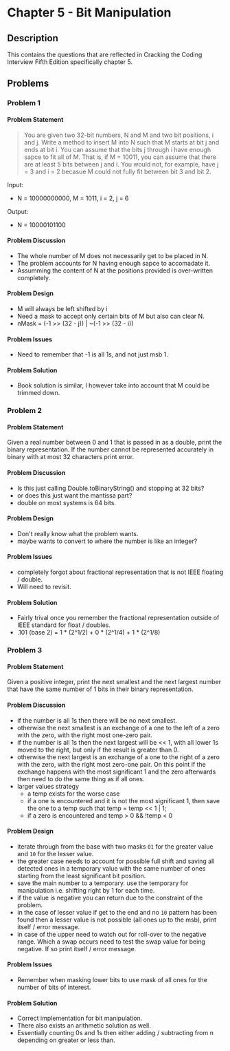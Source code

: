 # Chapter 5 - Bit Manipulation
## Description
This contains the questions that are reflected in Cracking the Coding Interview Fifth Edition specifically chapter 5.

## Problems
### Problem 1
#### Problem Statement
>You are given two 32-bit numbers, N and M and two bit positions, i and j.  Write a method to insert M into N such that M starts at bit j and ends at bit i.  You can assume that the bits j through i have enough sapce to fit all of M.  That is, if M = 10011, you can assume that there are at least 5 bits between j and i.  You would not, for example, have j = 3 and i = 2 becasue M could not fully fit between bit 3 and bit 2.
>
Input:
- N = 10000000000, M = 1011, i = 2, j = 6
>
Output:
- N = 10000101100

#### Problem Discussion
- The whole number of M does not necessarily get to be placed in N.
- The problem accounts for N having enough sapce to accomadate it.
- Assumming the content of N at the positions provided is over-written completely.

#### Problem Design
- M will always be left shifted by i
- Need a mask to accept only certain bits of M but also can clear N.
- nMask = (-1 >> (32 - j)) | ~(-1 >> (32 - i))

#### Problem Issues
- Need to remember that -1 is all 1s, and not just msb 1.

#### Problem Solution
- Book solution is similar, I however take into account that M could be trimmed down.

### Problem 2
#### Problem Statement
>
Given a real number between 0 and 1 that is passed in as a double, print the binary representation.  If the number cannot be represented accurately in binary with at most 32 characters print error.

#### Problem Discussion
- Is this just calling Double.toBinaryString() and stopping at 32 bits?
- or does this just want the mantissa part?
- double on most systems is 64 bits.

#### Problem Design
- Don't really know what the problem wants.
- maybe wants to convert to where the number is like an integer?

#### Problem Issues
- completely forgot about fractional representation that is not IEEE floating / double.
- Will need to revisit.

#### Problem Solution
- Fairly trival once you remember the fractional representation outside of IEEE standard for float / doubles.
- .101 (base 2) = 1 * (2^1/2) + 0 * (2^1/4) + 1 * (2^1/8)

### Problem 3
#### Problem Statement
>
Given a positive integer, print the next smallest and the next largest number that have the same number of 1 bits in their binary representation.

#### Problem Discussion
- if the number is all 1s then there will be no next smallest.
- otherwise the next smallest is an exchange of a one to the left of a zero with the zero, with the right most one-zero pair.
- if the number is all 1s then the next largest will be << 1, with all lower 1s moved to the right, but only if the result is greater than 0.
- otherwise the next largest is an exchange of a one to the right of a zero with the zero, with the right most zero-one pair.  On this point if the exchange happens with the most significant 1 and the zero afterwards then need to do the same thing as if all ones.
- larger values strategy
  - a temp exists for the worse case
  - if a one is encountered and it is not the most significant 1, then save the one to a temp such that temp = temp << 1 | 1;
  - if a zero is encountered and temp > 0 && !temp < 0 

#### Problem Design
- iterate through from the base with two masks `01` for the greater value and `10` for the lesser value.
- the greater case needs to account for possible full shift and saving all detected ones in a temporary value with the same number of ones starting from the least significant bit position.
- save the main number to a temporary.  use the temporary for manipulation i.e. shifting right by 1 for each time.
- if the value is negative you can return due to the constraint of the problem.
- in the case of lesser value if get to the end and no `10` pattern has been found then a lesser value is not possible (all ones up to the msb), print itself / error message.
- in case of the upper need to watch out for roll-over to the negative range.  Which a swap occurs need to test the swap value for being negative.  If so print itself / error message.

#### Problem Issues
- Remember when masking lower bits to use mask of all ones for the number of bits of interest.

#### Problem Solution
- Correct implementation for bit manipulation.
- There also exists an arithmetic solution as well.
- Essentially counting 0s and 1s then either adding / subtracting from n depending on greater or less than.